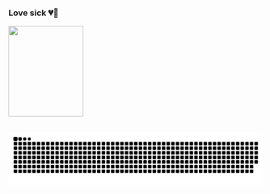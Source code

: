 ### Love sick 💔💊

<div>
  <a href="https://github.com/vloper">
  <img align="center" width="148" height="180" src="https://media1.tenor.com/images/68e8337fb4eb7e40645d832c64762a8b/tenor.gif?itemid=19443613">
</div>
 <br>
<div  align="center"> 
 
  ![Snake animation](https://github.com/vloper/vloper/blob/output/github-contribution-grid-snake.svg)
 
</div>
